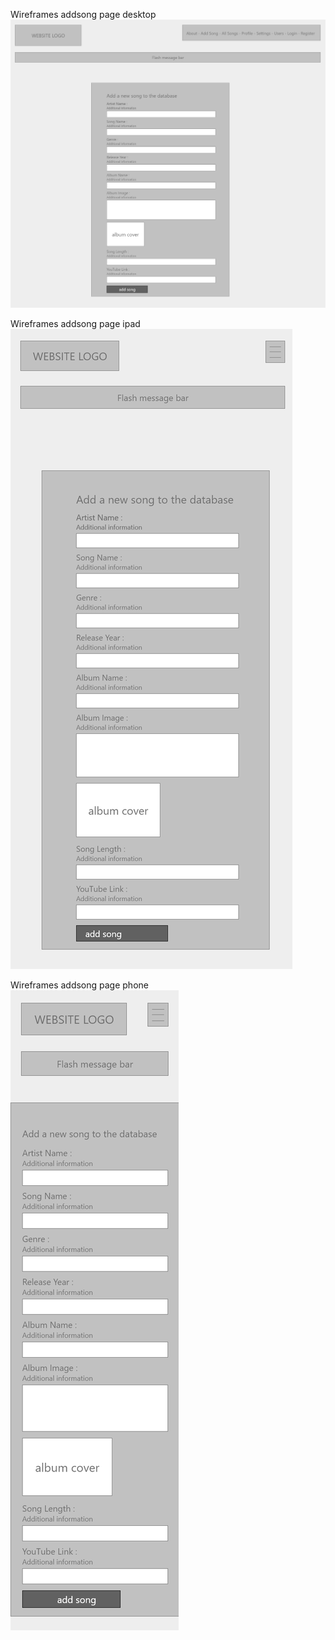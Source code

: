 


<span>Wireframes addsong page desktop</span><br>
<img src="addsong-desktop.png" alt="Wireframes addsong page desktop">

<span>Wireframes addsong page ipad</span><br>
<img src="addsong-ipad.png" alt="Wireframes addsong page ipad">

<span>Wireframes addsong page phone</span><br>
<img src="addsong-phone.png" alt="Wireframes addsong page phone">